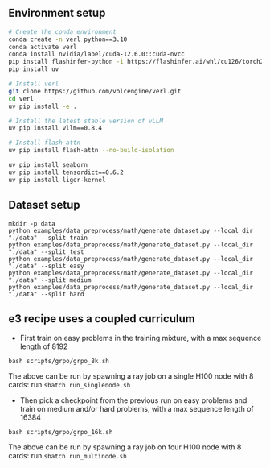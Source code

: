 ## Environment setup
```bash
# Create the conda environment
conda create -n verl python==3.10
conda activate verl
conda install nvidia/label/cuda-12.6.0::cuda-nvcc
pip install flashinfer-python -i https://flashinfer.ai/whl/cu126/torch2.6/
pip install uv

# Install verl
git clone https://github.com/volcengine/verl.git
cd verl
uv pip install -e .

# Install the latest stable version of vLLM
uv pip install vllm==0.8.4

# Install flash-attn
uv pip install flash-attn --no-build-isolation

uv pip install seaborn
uv pip install tensordict==0.6.2
uv pip install liger-kernel
```

## Dataset setup

```
mkdir -p data
python examples/data_preprocess/math/generate_dataset.py --local_dir "./data" --split train
python examples/data_preprocess/math/generate_dataset.py --local_dir "./data" --split test
python examples/data_preprocess/math/generate_dataset.py --local_dir "./data" --split easy
python examples/data_preprocess/math/generate_dataset.py --local_dir "./data" --split medium
python examples/data_preprocess/math/generate_dataset.py --local_dir "./data" --split hard
```

## e3 recipe uses a coupled curriculum
- First train on easy problems in the training mixture, with a max sequence length of 8192  
```
bash scripts/grpo/grpo_8k.sh
```
The above can be run by spawning a ray job on a single H100 node with 8 cards: run ```sbatch run_singlenode.sh``` 

- Then pick a checkpoint from the previous run on easy problems and train on medium and/or hard problems, with a max sequence length of 16384  
```
bash scripts/grpo/grpo_16k.sh
```
The above can be run by spawning a ray job on four H100 node with 8 cards: run ```sbatch run_multinode.sh``` 
